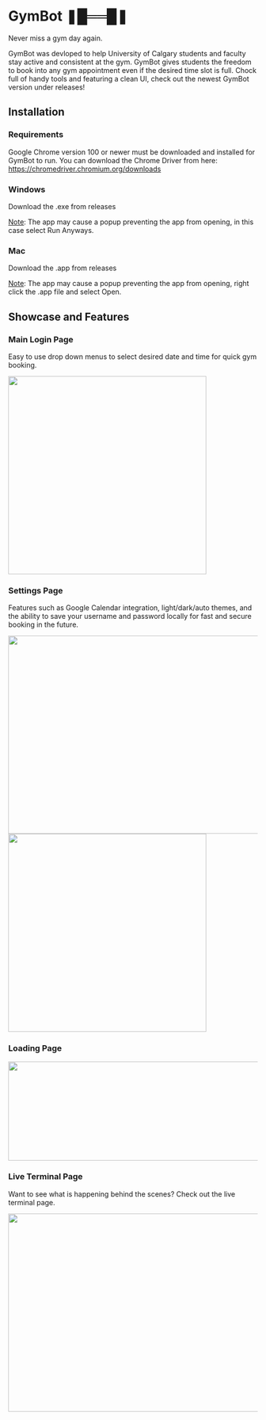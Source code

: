 # GymBot  ❚█══█❚

Never miss a gym day again. 

GymBot was devloped to help University of Calgary students and faculty stay active and consistent at the gym. GymBot gives students the freedom to book into any gym appointment even if the desired time slot is full. Chock full of handy tools and featuring a clean UI, check out the newest GymBot version under releases!

## Installation

### Requirements
Google Chrome version 100 or newer must be downloaded and installed for GymBot to run.
You can download the Chrome Driver from here: https://chromedriver.chromium.org/downloads

### Windows
Download the .exe from releases

<ins>Note</ins>: The app may cause a popup preventing the app from opening, in this case select Run Anyways.

### Mac
Download the .app from releases

<ins>Note</ins>: The app may cause a popup preventing the app from opening, right click the .app file and select Open.

## Showcase and Features

### Main Login Page
Easy to use drop down menus to select desired date and time for quick gym booking.

<img src="https://user-images.githubusercontent.com/48495712/157930115-50ecd877-c75b-4ed6-b30c-dd4a2543eb58.png" width="400" height="400" />

### Settings Page
Features such as Google Calendar integration, light/dark/auto themes, and the ability to save your username and password locally for fast and secure booking in the future.

<img src="https://user-images.githubusercontent.com/48495712/157930326-c3772f4b-193c-44e9-a4c4-8ecc26b08a01.png" width="600" height="400" />

<img src="https://user-images.githubusercontent.com/48495712/157931048-76468c72-4fa1-4459-8d41-4dc321971c63.png" width="400" height="400" />

### Loading Page

<img src="https://user-images.githubusercontent.com/48495712/157931315-e5e80e54-9623-4ebc-9d2f-2b9ca4490a8e.png" width="600" height="200" />

### Live Terminal Page
Want to see what is happening behind the scenes? Check out the live terminal page. 

<img src="https://user-images.githubusercontent.com/48495712/157931718-66038fe1-e1d9-4746-85d7-3f47a7fd1347.png" width="600" height="400" />

